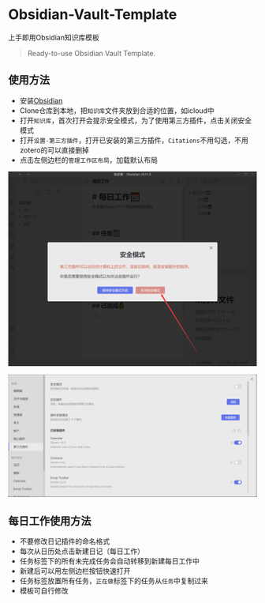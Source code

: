 # Obsidian-Vault-Template
上手即用Obsidian知识库模板

>  Ready-to-use Obsidian Vault Template.

## 使用方法

- 安装[Obsidian](https://obsidian.md/)
- Clone仓库到本地，把`知识库`文件夹放到合适的位置，如icloud中
- 打开`知识库`，首次打开会提示安全模式，为了使用第三方插件，点击关闭安全模式
- 打开`设置-第三方插件`，打开已安装的第三方插件，`Citations`不用勾选，不用zotero的可以直接删掉
- 点击左侧边栏的`管理工作区布局`，加载默认布局

![关闭安全模式](Assets/1.png)

![打开第三方插件](Assets/2.png)

## 每日工作使用方法

- 不要修改日记插件的命名格式
- 每次从日历处点击新建日记（每日工作）
- 任务标签下的所有未完成任务会自动转移到新建每日工作中
- 新建后可以用左侧边栏按钮快速打开
- 任务标签放置所有任务，`正在做`标签下的任务从`任务`中复制过来
- 模板可自行修改